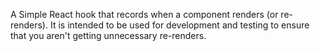 A Simple React hook that records when a component renders (or re-renders).
It is intended to be used for development and testing to ensure that you
aren't getting unnecessary re-renders.
